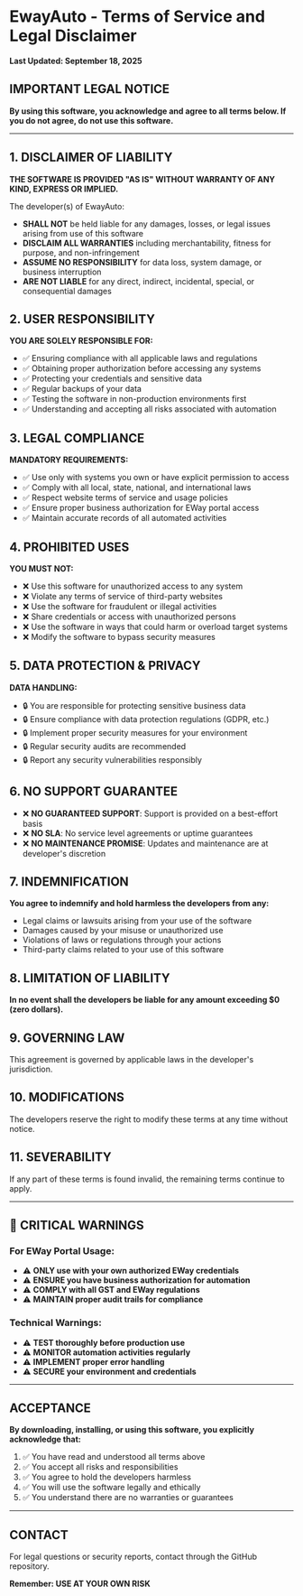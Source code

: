 # EwayAuto - Terms of Service and Legal Disclaimer

**Last Updated: September 18, 2025**

## IMPORTANT LEGAL NOTICE

**By using this software, you acknowledge and agree to all terms below. If you do not agree, do not use this software.**

---

## 1. DISCLAIMER OF LIABILITY

**THE SOFTWARE IS PROVIDED "AS IS" WITHOUT WARRANTY OF ANY KIND, EXPRESS OR IMPLIED.**

The developer(s) of EwayAuto:
- **SHALL NOT** be held liable for any damages, losses, or legal issues arising from use of this software
- **DISCLAIM ALL WARRANTIES** including merchantability, fitness for purpose, and non-infringement
- **ASSUME NO RESPONSIBILITY** for data loss, system damage, or business interruption
- **ARE NOT LIABLE** for any direct, indirect, incidental, special, or consequential damages

## 2. USER RESPONSIBILITY

**YOU ARE SOLELY RESPONSIBLE FOR:**
- ✅ Ensuring compliance with all applicable laws and regulations
- ✅ Obtaining proper authorization before accessing any systems
- ✅ Protecting your credentials and sensitive data
- ✅ Regular backups of your data
- ✅ Testing the software in non-production environments first
- ✅ Understanding and accepting all risks associated with automation

## 3. LEGAL COMPLIANCE

**MANDATORY REQUIREMENTS:**
- ✅ Use only with systems you own or have explicit permission to access
- ✅ Comply with all local, state, national, and international laws
- ✅ Respect website terms of service and usage policies
- ✅ Ensure proper business authorization for EWay portal access
- ✅ Maintain accurate records of all automated activities

## 4. PROHIBITED USES

**YOU MUST NOT:**
- ❌ Use this software for unauthorized access to any system
- ❌ Violate any terms of service of third-party websites
- ❌ Use the software for fraudulent or illegal activities
- ❌ Share credentials or access with unauthorized persons
- ❌ Use the software in ways that could harm or overload target systems
- ❌ Modify the software to bypass security measures

## 5. DATA PROTECTION & PRIVACY

**DATA HANDLING:**
- 🔒 You are responsible for protecting sensitive business data
- 🔒 Ensure compliance with data protection regulations (GDPR, etc.)
- 🔒 Implement proper security measures for your environment
- 🔒 Regular security audits are recommended
- 🔒 Report any security vulnerabilities responsibly

## 6. NO SUPPORT GUARANTEE

- ❌ **NO GUARANTEED SUPPORT**: Support is provided on a best-effort basis
- ❌ **NO SLA**: No service level agreements or uptime guarantees
- ❌ **NO MAINTENANCE PROMISE**: Updates and maintenance are at developer's discretion

## 7. INDEMNIFICATION

**You agree to indemnify and hold harmless the developers from any:**
- Legal claims or lawsuits arising from your use of the software
- Damages caused by your misuse or unauthorized use
- Violations of laws or regulations through your actions
- Third-party claims related to your use of this software

## 8. LIMITATION OF LIABILITY

**In no event shall the developers be liable for any amount exceeding $0 (zero dollars).**

## 9. GOVERNING LAW

This agreement is governed by applicable laws in the developer's jurisdiction.

## 10. MODIFICATIONS

The developers reserve the right to modify these terms at any time without notice.

## 11. SEVERABILITY

If any part of these terms is found invalid, the remaining terms continue to apply.

---

## 🚨 CRITICAL WARNINGS

### For EWay Portal Usage:
- ⚠️ **ONLY use with your own authorized EWay credentials**
- ⚠️ **ENSURE you have business authorization for automation**
- ⚠️ **COMPLY with all GST and EWay regulations**
- ⚠️ **MAINTAIN proper audit trails for compliance**

### Technical Warnings:
- ⚠️ **TEST thoroughly before production use**
- ⚠️ **MONITOR automation activities regularly**
- ⚠️ **IMPLEMENT proper error handling**
- ⚠️ **SECURE your environment and credentials**

---

## ACCEPTANCE

**By downloading, installing, or using this software, you explicitly acknowledge that:**

1. ✅ You have read and understood all terms above
2. ✅ You accept all risks and responsibilities
3. ✅ You agree to hold the developers harmless
4. ✅ You will use the software legally and ethically
5. ✅ You understand there are no warranties or guarantees

---

## CONTACT

For legal questions or security reports, contact through the GitHub repository.

**Remember: USE AT YOUR OWN RISK**